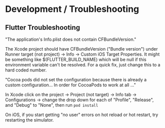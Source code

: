# Development / Troubleshooting
## Flutter Troubleshooting
"The application's Info.plist does not contain CFBundleVersion."

The Xcode project should have CFBundleVersion ("Bundle version") under Runner target
(not project) -> Info -> Custom iOS Target Properties. It might be something like $(FLUTTER_BUILD_NAME)
 which will be null if this environment variable can't be resolved. For a quick fix, just change this
 to a hard coded number.

"Cocoa pods did not set the configuration because there is already a custom configuration... In order for
CocoaPods to work at all ..."

In Xcode click on the project -> Project (not target) -> Info tab -> Configurations -> change the
drop down for each of "Profile", "Release", and "Debug" to "None", then run `pod install`

On iOS, if you start getting "no user" errors on hot reload or hot restart, try restarting the simulator.
